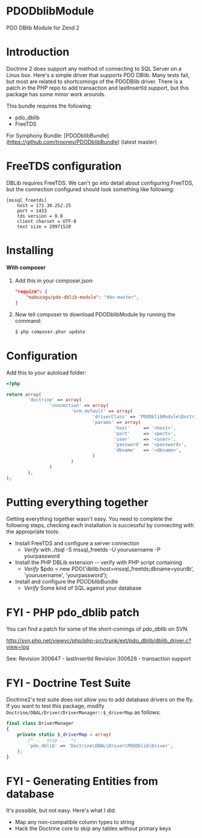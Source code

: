 PDODblibModule
==============

PDO DBlib Module for Zend 2

Introduction
=====================


Doctrine 2 does support any method of connecting to SQL Server on a Linux box. Here's a simple driver that supports PDO DBlib. Many tests fail, but most are related to shortcomings of the PDODBlib driver. There is a patch in the PHP repo to add transaction and lastInsertId support, but this package has some minor work arounds.

This bundle requires the following:
* pdo_dblib
* FreeTDS


For Symphony Bundle:   [PDODblibBundle] (https://github.com/trooney/PDODblibBundle) (latest master)
 
FreeTDS configuration
=====================

DBLib requires FreeTDS. We can't go into detail about configuring FreeTDS, but the connection configured should look something like following:

```
[mssql_freetds]
    host = 172.30.252.25
    port = 1433
    tds version = 8.0
    client charset = UTF-8
    text size = 20971520

```

Installing
============================

#### With composer

1. Add this in your composer.json:

    ```json
    "require": {
        "mabuzagu/pdo-dblib-module": "dev-master",
    }
    ```

2. Now tell composer to download PDODblibModule by running the command:

    ```bash
    $ php composer.phar update
    ```

Configuration
============================

Add this to your autoload folder:
```php
<?php

return array(
		'doctrine' => array(
				'connection' => array(
						'orm_default' => array(
								'driverClass' => 'PDODblibModule\Doctrine\DBAL\Driver\PDODblib\Driver',
								'params' => array(
										'host'     => '<host>',
										'port'     => '<port>',
										'user'     => '<user>',	
										'password' => '<password>',
										'dbname'   => '<dbname>',
								)
						)
				)
		),
);
```


Putting everything together
===========================

Getting everything together wasn't easy. You need to complete the following steps, checking each installation is successful by connecting with the appropriate tools:

* Install FreeTDS and configure a server connection 
    * *Verify* with ./tsql -S mssql_freetds -U yourusername -P yourpassword
* Install the PHP DBLib extension -- verify with PHP script containing 
    * *Verify* $pdo = new PDO('dblib:host=mssql_freetds;dbname=yourdb', 'yourusername', 'yourpassword');
* Install and configure the PDODblibBundle 
    * *Verify* Some kind of SQL against your database


FYI - PHP pdo_dblib patch
=========================

You can find a patch for some of the short-comings of pdo_dblib on SVN.

http://svn.php.net/viewvc/php/php-src/trunk/ext/pdo_dblib/dblib_driver.c?view=log

See:
Revision 300647 - lastInsertId
Revision 300628 - transaction support

FYI - Doctrine Test Suite
=========================

Doctrine2's test suite does not allow you to add database drivers on the fly. If you want to test this package, modify `Doctrine/DBAL/Driver/DriverManager::$_driverMap` as follows:

```php
final class DriverManager
{
    private static $_driverMap = array(
		/* ... snip ... */
        'pdo_dblib' => 'Doctrine\DBAL\Driver\PDODblib\Driver',
    );
}
```

FYI - Generating Entities from database
=======================================

It's possible, but not easy. Here's what I did:

- Map any non-compatible column types to string
- Hack the Doctrine core to skip any tables without primary keys


